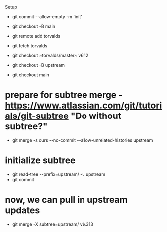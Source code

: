 Setup
 - git commit --allow-empty -m 'init'
 - git checkout -B main

 - git remote add torvalds
 - git fetch torvalds
 - git checkout ~torvalds/master~ v6.12
 - git checkout -B upstream

 - git checkout main
 # prepare for subtree merge - https://www.atlassian.com/git/tutorials/git-subtree "Do without subtree?"
 - git merge -s ours --no-commit --allow-unrelated-histories upstream
 # initialize subtree
 - git read-tree --prefix=upstream/ -u upstream
 - git commit

 # now, we can pull in upstream updates
 - git merge -X subtree=upstream/ v6.313
